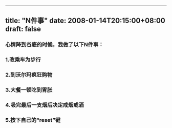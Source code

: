 
---
title: "N件事"
date: 2008-01-14T20:15:00+08:00
draft: false
---

### 心情降到谷底的时候，我做了以下N件事：

### 1.改乘车为步行

### 2.到沃尔玛疯狂购物

### 3.大餐一顿吃到胃胀

### 4.吸完最后一支烟后决定戒烟戒酒

### 5.按下自己的“reset”键

